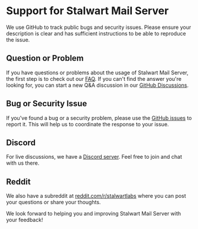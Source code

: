 # Support for Stalwart Mail Server

We use GitHub to track public bugs and security issues. Please ensure your description is clear and has sufficient instructions to be able to reproduce the issue.

## Question or Problem
If you have questions or problems about the usage of Stalwart Mail Server, the first step is to check out our [FAQ](https://stalw.art/docs/faq). If you can't find the answer you're looking for, you can start a new Q&A discussion in our [GitHub Discussions](https://github.com/stalwartlabs/mail-server/discussions).

## Bug or Security Issue
If you've found a bug or a security problem, please use the [GitHub issues](https://github.com/stalwartlabs/mail-server/issues) to report it. This will help us to coordinate the response to your issue.

## Discord
For live discussions, we have a [Discord server](https://discord.gg/aVQr3jF8jd). Feel free to join and chat with us there.

## Reddit
We also have a subreddit at [reddit.com/r/stalwartlabs](https://www.reddit.com/r/stalwartlabs) where you can post your questions or share your thoughts.

We look forward to helping you and improving Stalwart Mail Server with your feedback!
